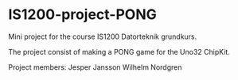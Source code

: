 # IS1200-project-PONG

Mini project for the course IS1200 Datorteknik grundkurs.

The project consist of making a PONG game for the Uno32 ChipKit.

Project members:
    Jesper Jansson
    Wilhelm Nordgren

